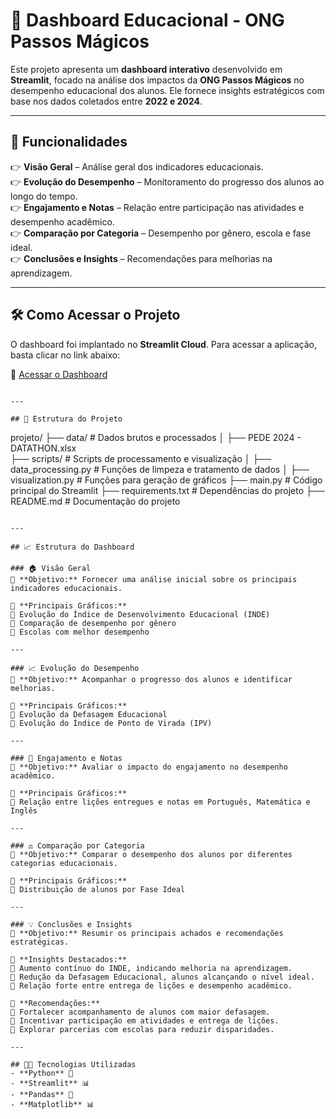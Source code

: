 # 🌊 Dashboard Educacional - ONG Passos Mágicos

Este projeto apresenta um **dashboard interativo** desenvolvido em **Streamlit**, focado na análise dos impactos da **ONG Passos Mágicos** no desempenho educacional dos alunos. Ele fornece insights estratégicos com base nos dados coletados entre **2022 e 2024**.

---

## 📌 Funcionalidades
👉 **Visão Geral** – Análise geral dos indicadores educacionais.  
👉 **Evolução do Desempenho** – Monitoramento do progresso dos alunos ao longo do tempo.  
👉 **Engajamento e Notas** – Relação entre participação nas atividades e desempenho acadêmico.  
👉 **Comparação por Categoria** – Desempenho por gênero, escola e fase ideal.  
👉 **Conclusões e Insights** – Recomendações para melhorias na aprendizagem.  

---

## 🛠️ Como Acessar o Projeto
O dashboard foi implantado no **Streamlit Cloud**. Para acessar a aplicação, basta clicar no link abaixo:

🔗 [Acessar o Dashboard](https://fase-5-tech-challenge.streamlit.app/)

```

---

## 💽 Estrutura do Projeto
```
projeto/
├── data/                      # Dados brutos e processados
│   ├── PEDE 2024 - DATATHON.xlsx  
├── scripts/                   # Scripts de processamento e visualização
│   ├── data_processing.py      # Funções de limpeza e tratamento de dados
│   ├── visualization.py        # Funções para geração de gráficos
├── main.py                     # Código principal do Streamlit
├── requirements.txt             # Dependências do projeto
├── README.md                    # Documentação do projeto
```

---

## 📈 Estrutura do Dashboard

### 🏠 Visão Geral
📌 **Objetivo:** Fornecer uma análise inicial sobre os principais indicadores educacionais.

📌 **Principais Gráficos:**  
🔹 Evolução do Índice de Desenvolvimento Educacional (INDE)  
🔹 Comparação de desempenho por gênero  
🔹 Escolas com melhor desempenho  

---

### 📈 Evolução do Desempenho
📌 **Objetivo:** Acompanhar o progresso dos alunos e identificar melhorias.

📌 **Principais Gráficos:**  
🔹 Evolução da Defasagem Educacional  
🔹 Evolução do Índice de Ponto de Virada (IPV)  

---

### 📘 Engajamento e Notas
📌 **Objetivo:** Avaliar o impacto do engajamento no desempenho acadêmico.

📌 **Principais Gráficos:**  
🔹 Relação entre lições entregues e notas em Português, Matemática e Inglês  

---

### ⚖️ Comparação por Categoria
📌 **Objetivo:** Comparar o desempenho dos alunos por diferentes categorias educacionais.

📌 **Principais Gráficos:**  
🔹 Distribuição de alunos por Fase Ideal  

---

### 💡 Conclusões e Insights
📌 **Objetivo:** Resumir os principais achados e recomendações estratégicas.

📌 **Insights Destacados:**  
🔹 Aumento contínuo do INDE, indicando melhoria na aprendizagem.  
🔹 Redução da Defasagem Educacional, alunos alcançando o nível ideal.  
🔹 Relação forte entre entrega de lições e desempenho acadêmico.  

📌 **Recomendações:**  
🔹 Fortalecer acompanhamento de alunos com maior defasagem.  
🔹 Incentivar participação em atividades e entrega de lições.  
🔹 Explorar parcerias com escolas para reduzir disparidades.  

---

## 👨‍💻 Tecnologias Utilizadas
- **Python** 🐍  
- **Streamlit** 📊  
- **Pandas** 💑  
- **Matplotlib** 📊  